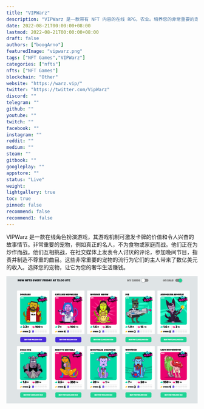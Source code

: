 ```yaml
---
title: "VIPWarz"
description: "VIPWarz 是一款带有 NFT 内容的在线 RPG，农业。培养您的非常重要的宠物，并参与炒作的战斗。"
date: 2022-08-21T00:00:00+08:00
lastmod: 2022-08-21T00:00:00+08:00
draft: false
authors: ["boogArno"]
featuredImage: "vipwarz.png"
tags: ["NFT Games","VIPWarz"]
categories: ["nfts"]
nfts: ["NFT Games"]
blockchain: "Other"
website: "https://warz.vip/"
twitter: "https://twitter.com/VipWarz"
discord: ""
telegram: ""
github: ""
youtube: ""
twitch: ""
facebook: ""
instagram: ""
reddit: ""
medium: ""
steam: ""
gitbook: ""
googleplay: ""
appstore: ""
status: "Live"
weight: 
lightgallery: true
toc: true
pinned: false
recommend: false
recommend1: false
---
```

VIPWarz 是一款在线角色扮演游戏，其游戏机制可激发卡牌的价值和令人兴奋的故事情节。非常重要的宠物，例如真正的名人，不为食物或家庭而战。他们正在为炒作而战。他们互相挑战，在社交媒体上发表令人讨厌的评论，参加晚间节目，指责并制造不尊重的曲目。这些非常重要的宠物的流行为它们的主人带来了数亿美元的收入。选择您的宠物，让它为您的奢华生活赚钱。

![vipwarz-dapp-games-other-image1_8ff0c8333dafdd04fa5b05b1a513eac8](vipwarz-dapp-games-other-image1_8ff0c8333dafdd04fa5b05b1a513eac8.png)